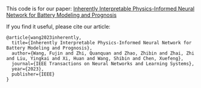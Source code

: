 This code is for our paper: [Inherently Interpretable Physics-Informed Neural Network for Battery Modeling and Prognosis](https://ieeexplore.ieee.org/document/10310297)

If you find it useful, please cite our article:
```
@article{wang2023inherently,
  title={Inherently Interpretable Physics-Informed Neural Network for Battery Modeling and Prognosis},
  author={Wang, Fujin and Zhi, Quanquan and Zhao, Zhibin and Zhai, Zhi and Liu, Yingkai and Xi, Huan and Wang, Shibin and Chen, Xuefeng},
  journal={IEEE Transactions on Neural Networks and Learning Systems},
  year={2023},
  publisher={IEEE}
}
```
